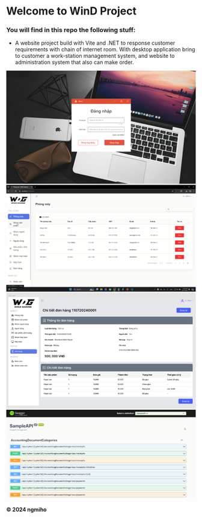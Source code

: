 # Welcome to WinD Project
### You will find in this repo the following stuff:
* A website project build with Vite and .NET to response customer requirements with chain of internet room. With desktop application bring to customer a work-station management system, and website to administration system that also can make order.

![](https://github.com/ngmiho/WinD/blob/main/Images/login.png)
![](https://github.com/ngmiho/WinD/blob/main/Images/admin-page.png)
![](https://github.com/ngmiho/WinD/blob/main/Images/UI-OrderView.jpg)
![](https://github.com/ngmiho/WinD/blob/main/Images/swagger.png)



#### © 2024 ngmiho